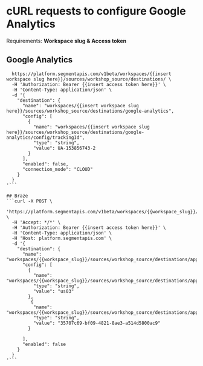 # cURL requests to configure Google Analytics


Requirements:
**Workspace slug & Access token**


## Google Analytics
```curl -X POST \
  https://platform.segmentapis.com/v1beta/workspaces/{{insert workspace slug here}}/sources/workshop_source/destinations/ \
  -H 'Authorization: Bearer {{insert access token here}}' \
  -H 'Content-Type: application/json' \
  -d '{
    "destination": {
      "name": "workspaces/{{insert workspace slug here}}/sources/workshop_source/destinations/google-analytics",
      "config": [
        {
          "name": "workspaces/{{insert workspace slug here}}/sources/workshop_source/destinations/google-analytics/config/trackingId",
          "type": "string",
          "value": UA-153856743-2
        }
      ],
      "enabled": false,
      "connection_mode": "CLOUD"
    }
  }
'```

## Braze
```curl -X POST \
  'https://platform.segmentapis.com/v1beta/workspaces/{{workspace_slug}}/sources/workshop_source/destinations/' \
  -H 'Accept: */*' \
  -H 'Authorization: Bearer {{insert access token here}}' \
  -H 'Content-Type: application/json' \
  -H 'Host: platform.segmentapis.com' \
  -d '{
    "destination": {
      "name": "workspaces/{{workspace_slug}}/sources/workshop_source/destinations/appboy",
      "config": [
        {
          "name": "workspaces/{{workspace_slug}}/sources/workshop_source/destinations/appboy/config/datacenter",
          "type": "string",
          "value": "us03"
        },
		 {
          "name": "workspaces/{{workspace_slug}}/sources/workshop_source/destinations/appboy/config/apiKey",
          "type": "string",
          "value": "35707c69-bf09-4821-8ae3-a514d5800ac9"
        }
        
      ],
      "enabled": false
    }
  }
'```
